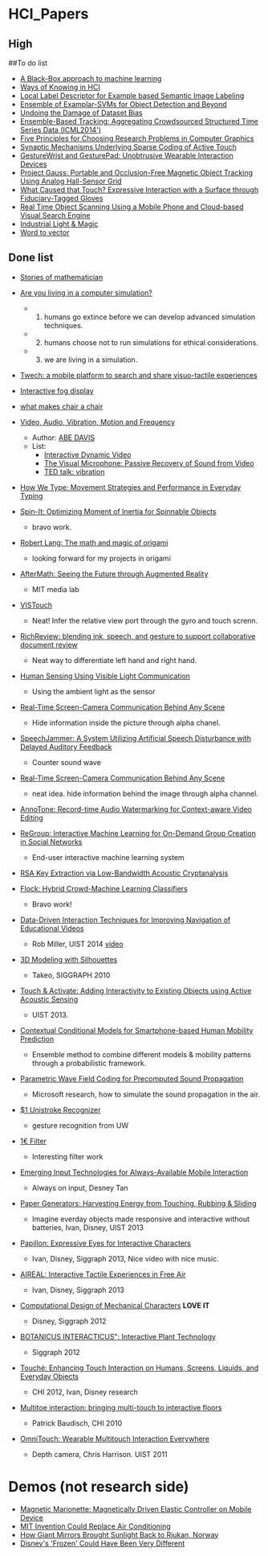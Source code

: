 HCI_Papers
====================

## High



##To do list
- [A Black-Box approach to machine learning](https://www.google.com/search?q=A+Black-Box+approach+to+machine+learning)
- [Ways of Knowing in HCI](http://www.amazon.com/Ways-Knowing-HCI-Judith-Olson/dp/1493903772)
- [Local Label Descriptor for Example based Semantic Image Labeling
](http://pages.cs.wisc.edu/~lizhang/projects/labeldesc/)
- [Ensemble of Examplar-SVMs for Object Detection and Beyond](http://www.cs.cmu.edu/~tmalisie/projects/iccv11/)
- [Undoing the Damage of Dataset Bias](http://www.eecs.berkeley.edu/~tinghuiz/papers/eccv2012.pdf)
- [Ensemble-Based Tracking: Aggregating Crowdsourced Structured Time Series Data (ICML2014')](http://winsty.net/ebt.html)
- [Five Principles for Choosing Research Problems in Computer Graphics](https://www.youtube.com/watch?v=v2Qaf8t8I6c&feature=youtu.be)
- [Synaptic Mechanisms Underlying Sparse Coding of Active Touch](http://www.cell.com/neuron/abstract/S0896-6273(11)00120-6)
- [GestureWrist and GesturePad: Unobtrusive Wearable Interaction Devices](http://www.sonycsl.co.jp/person/rekimoto/papers/iswc01.pdf)
- [Project Gauss: Portable and Occlusion-Free Magnetic Object Tracking Using Analog Hall-Sensor Grid](http://www.cmlab.csie.ntu.edu.tw/~howieliang/HCIProjects/projectGauss.html)
- [What Caused that Touch? Expressive Interaction with a Surface through Fiduciary-Tagged Gloves](http://citeseerx.ist.psu.edu/viewdoc/download;jsessionid=6881C18F471335384DB38674E6E0C280?doi=10.1.1.174.8368&rep=rep1&type=pdf)
- [Real Time Object Scanning Using a Mobile Phone and Cloud-based Visual Search Engine](http://www.cs.cmu.edu/~jbigham/pubs/pdfs/2013/objectscanning.pdf)
- [Industrial Light & Magic](http://www.ilm.com/)
- [Word to vector](http://multithreaded.stitchfix.com/blog/2015/03/11/word-is-worth-a-thousand-vectors/)

## Done list
- [Stories of mathematician](http://www.math.ucla.edu/~wuty11/Heroes%20in%20my%20heart.pdf)
- [Are you living in a computer simulation?](https://www.fat.bme.hu/student/pub/Programozas3/SimulationArgument.pdf)
	- 1. humans go extince before we can develop advanced simulation techniques.
	- 2. humans choose not to run simulations for ethical considerations.
	- 3. we are living in a simulation.
- [Twech: a mobile platform to search and share visuo-tactile experiences](https://www.youtube.com/watch?v=6QDF0OjMcJM)
- [Interactive fog display](https://www.youtube.com/watch?v=v0bXuCIwtJo)
- [what makes chair a chair](http://ieeexplore.ieee.org/document/5995327/?arnumber=5995327&tag=1)
- [Video, Audio, Vibration, Motion and Frequency](http://www.abedavis.com/research.html)
	- Author: [ABE DAVIS](http://www.abedavis.com/index.html)
	- List: 
		- [Interactive Dynamic Video](http://www.interactivedynamicvideo.com/)
		- [The Visual Microphone: Passive Recovery of Sound from Video](http://people.csail.mit.edu/mrub/VisualMic/)
		- [TED talk: vibration](https://www.youtube.com/watch?v=npNYP2vzaPo)

- [How We Type: Movement Strategies and Performance in Everyday Typing](http://userinterfaces.aalto.fi/how-we-type/)

- [Spin-It: Optimizing Moment of Inertia for Spinnable Objects](https://www.disneyresearch.com/wp-content/uploads/Project_SpinIt_SIGGRAPH14_paper1.pdf)
	- bravo work.

- [Robert Lang: The math and magic of origami](https://www.youtube.com/watch?v=NYKcOFQCeno)
	- looking forward for my projects in origami

- [AfterMath: Seeing the Future through Augmented Reality](https://vimeo.com/118561938)
	- MIT media lab

- [VISTouch](https://vimeo.com/108695964)
	- Neat! Infer the relative view port through the gyro and touch screnn.

- [RichReview: blending ink, speech, and gesture to support collaborative document review
](http://dl.acm.org/citation.cfm?id=2647390)
	- Neat way to differentiate left hand and right hand.

- [Human Sensing Using Visible Light Communication](http://www.cs.dartmouth.edu/~xia/)
	- Using the ambient light as the sensor

- [Real-Time Screen-Camera Communication Behind Any Scene](http://dartnets.cs.dartmouth.edu/hilight)
	- Hide information inside the picture through alpha chanel.

- [SpeechJammer: A System Utilizing Artificial Speech Disturbance with Delayed Auditory Feedback](http://arxiv.org/abs/1202.6106)
    - Counter sound wave

- [Real-Time Screen-Camera Communication Behind Any Scene](http://www.cs.dartmouth.edu/~xia/papers/mobisys15-hilight.pdf)
	- neat idea. hide information behind the image through alpha channel.

- [AnnoTone: Record-time Audio Watermarking for Context-aware Video Editing](http://www.slideshare.net/quolc/annotone-chi2015)

- [ReGroup: Interactive Machine Learning
for On-Demand Group Creation in Social Networks](http://www.cs.washington.edu/ai/pubs/amershiCHI2012_ReGroup.pdf)
	- End-user interactive machine learning system

- [RSA Key Extraction via Low-Bandwidth Acoustic Cryptanalysis](https://www.youtube.com/watch?v=DU-HruI7Q30)

- [Flock: Hybrid Crowd-Machine Learning Classifiers](http://hci.stanford.edu/publications/2015/Flock/flock_paper.pdf)
	- Bravo work! 

- [Data-Driven Interaction Techniques for Improving Navigation of Educational Videos](http://juhokim.com/files/UIST2014-LectureScape.pdf)
	- Rob Miller, UIST 2014 [video](http://juhokim.com/lecturescape/)

- [3D Modeling with Silhouettes](http://www.alecrivers.com/3dmodelingwithsilhouettes/)
	- Takeo, SIGGRAPH 2010 

- [Touch & Activate: Adding Interactivity to Existing Objects using Active Acoustic Sensing](https://www.youtube.com/watch?v=XgxXi6w8IQc)
	- UIST 2013.
	
- [Contextual Conditional Models for Smartphone-based Human Mobility Prediction](http://publications.idiap.ch/downloads/papers/2012/Do_UBICOMP_2012.pdf)
	- Ensemble method to combine different models & mobility patterns through a probabilistic framework.

- [Parametric Wave Field Coding for Precomputed Sound Propagation](http://delivery.acm.org/10.1145/2610000/2601184/a38-raghuvanshi.pdf?ip=66.228.162.56&id=2601184&acc=ACTIVE%20SERVICE&key=0B0BA843FA2995AF%2E0B0BA843FA2995AF%2E4D4702B0C3E38B35%2E4D4702B0C3E38B35&CFID=439147601&CFTOKEN=82902480&__acm__=1412875797_d8797fd3b5a1fb936363515236cbb691)
	- Microsoft research, how to simulate the sound propagation in the air. 

- [$1 Unistroke Recognizer](https://depts.washington.edu/aimgroup/proj/dollar/)
	- gesture recognition from UW

- [1€ Filter](http://www.lifl.fr/~casiez/1euro/)
	- Interesting filter work

- [Emerging Input Technologies for Always-Available Mobile Interaction](http://research.microsoft.com/en-us/um/people/desney/publications/fnt2011-alwaysavailable.pdf)
	- Always on input, Desney Tan
- [Paper Generators: Harvesting Energy from Touching, Rubbing & Sliding](http://www.youtube.com/watch?v=4WaUcXSfPTg)	
	- Imagine everday objects made responsive and interactive without batteries, Ivan, Disney, UIST 2013
	
- [Papillon: Expressive Eyes for Interactive Characters](http://www.youtube.com/watch?v=hB85O3yy0zM)
	- Ivan, Disney, Siggraph 2013, Nice video with nice music.
	
- [AIREAL: Interactive Tactile Experiences in Free Air](http://www.youtube.com/watch?v=xaFBjUJj00M)
	- Ivan, Disney, Siggraph 2013
	
- [Computational Design of Mechanical Characters](http://www.youtube.com/watch?v=DfznnKUwywQ) **LOVE IT**
	- Disney, Siggraph 2012
	
- [BOTANICUS INTERACTICUS": Interactive Plant Technology](http://www.youtube.com/watch?v=EcRSKEIucjk)
	- Siggraph 2012
	
- [Touché: Enhancing Touch Interaction on Humans, Screens, Liquids, and Everyday Objects](http://www.youtube.com/watch?v=E4tYpXVTjxA)
	- CHI 2012, Ivan, Disney research
	
- [Multitoe interaction: bringing multi-touch to interactive floors](http://www.youtube.com/watch?v=spiKgkW1UmI)
	- Patrick Baudisch, CHI 2010
	
- [OmniTouch: Wearable Multitouch Interaction Everywhere](http://www.youtube.com/watch?v=qawhLXnnlQY)
	- Depth camera, Chris Harrison. UIST 2011
	
	
	
	
	
Demos (not research side)
=============
- [Magnetic Marionette: Magnetically Driven Elastic Controller on Mobile Device](https://www.youtube.com/watch?v=J9GtgyzoZmM)
- [MIT Invention Could Replace Air Conditioning](http://www.youtube.com/watch?v=kvUMCip-r4A)
- [How Giant Mirrors Brought Sunlight Back to Rjukan, Norway](http://www.youtube.com/watch?v=xdvA8X9PJuo)
- [Disney's 'Frozen' Could Have Been Very Different](http://www.youtube.com/watch?v=DnpMchietKg&list=TLNHG0KX4RwZ9nHKgqjWYX_--BOCt0eD17)



